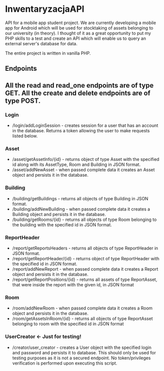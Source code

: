 # InwentaryzacjaAPI
API for a mobile app student project. We are currently developing a 
mobile app for Android which will be used for stocktaking of assets 
belonging to our university (in theory). I thought of it as a great
opportunity to put my PHP skills to a test and create an API which
will enable us to query an external server's database for data.

The entire project is written in vanilla PHP.

## Endpoints
All the read and read_one endpoints are of type GET. 
All the create and delete endpoints are of type POST.
-----------------------------------------------------
### Login
* /login/addLoginSession - creates session for a user that has an
account in the database. Returns a token allowing the user
to make requests listed below.
### Asset
* /asset/getAssetInfo/{id} - returns object of type Asset with
 the specified id along with its AssetType, Room and Building
 in JSON format.
* /asset/addNewAsset - when passed complete data it creates
 an Asset object and persists it in the database.
 ### Building
 * /building/getBuildings - returns all objects of type Building in JSON
 format.
 * /building/addNewBuilding - when passed complete data it creates
  a Building object and persists it in the database.
 * /building/getRooms/{id} - returns all objects of type 
   Room belonging to the building with the specified id in JSON format.
 ### ReportHeader
  * /report/getReportsHeaders - returns all objects of type ReportHeader
   in JSON format.
  * /report/getReportHeader/{id} - returns object of type ReportHeader
   with the specified id in JSON format.
  * /report/addNewReport - when passed complete data it creates
   a Report object and persists it in the database.
  * /report/getReportPositions/{id} - returns all assets
    of type ReportAsset, that were inside the report with the given
    id, in JSON format
  ### Room
  * /room/addNewRoom - when passed complete data it creates
  a Room object and persists it in the database.
  * /room/getAssetsInRoom/{id} - returns all objects
    of type ReportAsset belonging to room with the specified id 
    in JSON format 
  ### UserCreator <- Just for testing!
  * /creator/user_creator - creates a User object with 
 the specified login and password and persists it to database.
 This should only be used for testing purposes as it is not 
 a secured endpoint. No token/privileges verification is performed
 upon executing this script.
